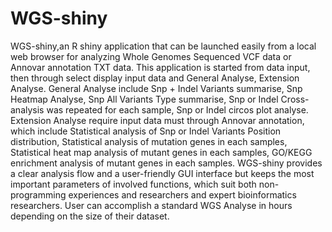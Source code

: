 # WGS-shiny
WGS-shiny,an R shiny application that can be launched easily from a local web browser for analyzing Whole Genomes Sequenced VCF data or Annovar annotation TXT data. This application is started from data input, then through select display input data and General Analyse, Extension Analyse. General Analyse include Snp + Indel Variants summarise, Snp Heatmap Analyse, Snp All Variants Type summarise, Snp or Indel Cross-analysis was repeated for each sample, Snp or Indel circos plot analyse. Extension Analyse require input data must through Annovar annotation, which include Statistical analysis of Snp or Indel Variants Position distribution, Statistical analysis of mutation genes in each samples, Statistical heat map analysis of mutant genes in each samples, GO/KEGG enrichment analysis of mutant genes in each samples. WGS-shiny provides a clear analysis flow and a user-friendly GUI interface but keeps the most important parameters of involved functions, which suit both non-programming experiences and researchers and expert bioinformatics researchers. User can accomplish a standard WGS Analyse in hours depending on the size of their dataset. 
